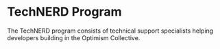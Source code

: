 # TechNERD Program

The TechNERD program consists of technical support specialists helping developers building in the Optimism Collective.
